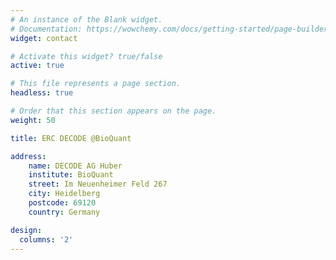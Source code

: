 ```yaml
---
# An instance of the Blank widget.
# Documentation: https://wowchemy.com/docs/getting-started/page-builder/
widget: contact

# Activate this widget? true/false
active: true

# This file represents a page section.
headless: true

# Order that this section appears on the page.
weight: 50

title: ERC DECODE @BioQuant

address:
    name: DECODE AG Huber
    institute: BioQuant
    street: Im Neuenheimer Feld 267
    city: Heidelberg
    postcode: 69120
    country: Germany

design:
  columns: '2'
---
```

